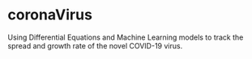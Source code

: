 # coronaVirus
Using Differential Equations and Machine Learning models to track the spread and growth rate of the novel COVID-19 virus.
